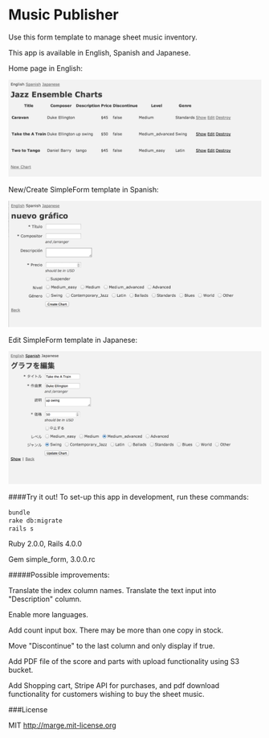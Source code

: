 # Music Publisher

Use this form template to manage sheet music inventory.

This app is available in English, Spanish and Japanese.

Home page in English:

![Alt text](/lib/assets/musicpub_index.png)

New/Create SimpleForm template in Spanish:

![Alt text](/lib/assets/mupub_sp_create.png)

Edit SimpleForm template in Japanese:

![Alt text](/lib/assets/mupub_ja_edit.png)

####Try it out!  To set-up this app in development, run these commands:

```
bundle
rake db:migrate
rails s

```

Ruby 2.0.0, Rails 4.0.0


Gem simple_form, 3.0.0.rc


#####Possible improvements:

Translate the index column names.  Translate the text input into "Description" column.

Enable more languages.

Add count input box. There may be more than one copy in stock.

Move "Discontinue" to the last column and only display if true.

Add PDF file of the score and parts with upload functionality using S3 bucket.

Add Shopping cart, Stripe API for purchases, and pdf download functionality for customers wishing to buy the sheet music.


###License

MIT http://marge.mit-license.org
